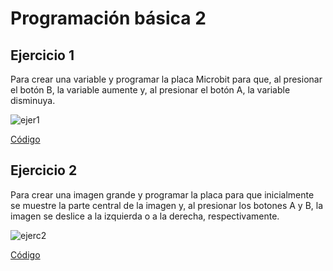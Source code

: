 # Programación básica 2

## Ejercicio 1

Para crear una variable y programar la placa Microbit para que, al presionar el botón B, la variable aumente y, al presionar el botón A, la variable disminuya.

![ejer1](https://user-images.githubusercontent.com/114906855/206126048-0333cebf-bfa9-4b7e-97a1-0dfe8a00318b.png)

[Código](codejer1.hex)

## Ejercicio 2

Para crear una imagen grande y programar la placa para que inicialmente se muestre la parte central de la imagen y, al presionar los botones A y B, la imagen se deslice a la izquierda o a la derecha, respectivamente. 

![ejerc2](https://user-images.githubusercontent.com/114906855/206126118-c1c5a28a-8727-4b29-89af-bb24cb99b93e.png)

[Código](codejer2.hex)
